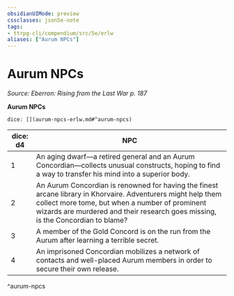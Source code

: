 ```yaml
---
obsidianUIMode: preview
cssclasses: json5e-note
tags:
- ttrpg-cli/compendium/src/5e/erlw
aliases: ["Aurum NPCs"]
---
```

# Aurum NPCs
*Source: Eberron: Rising from the Last War p. 187* 

**Aurum NPCs**

`dice: [](aurum-npcs-erlw.md#^aurum-npcs)`

| dice: d4 | NPC |
|----------|-----|
| 1 | An aging dwarf—a retired general and an Aurum Concordian—collects unusual constructs, hoping to find a way to transfer his mind into a superior body. |
| 2 | An Aurum Concordian is renowned for having the finest arcane library in Khorvaire. Adventurers might help them collect more tome, but when a number of prominent wizards are murdered and their research goes missing, is the Concordian to blame? |
| 3 | A member of the Gold Concord is on the run from the Aurum after learning a terrible secret. |
| 4 | An imprisoned Concordian mobilizes a network of contacts and well-placed Aurum members in order to secure their own release. |
^aurum-npcs